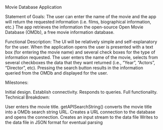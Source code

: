Movie Database Application

Statement of Goals: The user can enter the name of the movie and the app will return the requested information (i.e. films, biographical information, etc.) The app retrieves the information the open-source Open Movie Database (OMDb), a free movie information database.

Functional Description: The UI will be relatively simple and self-explanatory for the user. When the application opens the user is presented with a text box (for entering the movie name) and several check boxes for the type of information requested. The user enters the name of the movie, selects from several checkboxes the data that they want returned (i.e., “Year”, “Actors”, “Director”, etc). Pressing the search button results in the information queried from the OMDb and displayed for the user.

Milestones:

Initial design.
Establish connectivity.
Responds to queries.
Full functionality.
Technical Breakdown:

User enters the movie title.
getAPISearchString() converts the movie title into a OMDb search string URL.
Creates a URL connection to the database and opens the connection.
Creates an input stream to the data file
Writes to the data file in JSON format for eventual parsing
